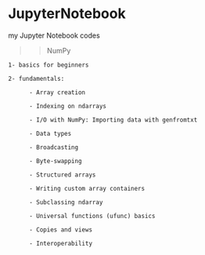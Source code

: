 # JupyterNotebook
my Jupyter Notebook codes

>> NumPy

    1- basics for beginners
    
    2- fundamentals:
      
          - Array creation
          
          - Indexing on ndarrays
          
          - I/O with NumPy: Importing data with genfromtxt
          
          - Data types

          - Broadcasting
          
          - Byte-swapping
          
          - Structured arrays
          
          - Writing custom array containers
          
          - Subclassing ndarray
          
          - Universal functions (ufunc) basics
          
          - Copies and views
          
          - Interoperability 
